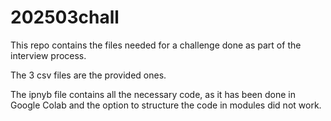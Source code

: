 # 202503chall

This repo contains the files needed for a challenge done as part of the interview process.

The 3 csv files are the provided ones.

The ipnyb file contains all the necessary code, as it has been done in Google Colab and the option to structure the code in modules did not work.
